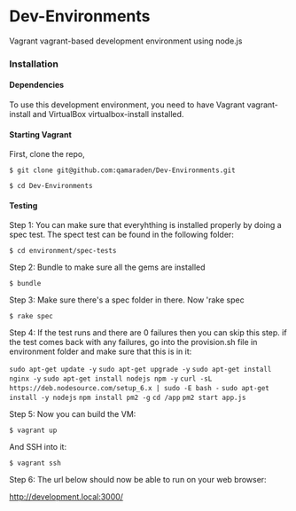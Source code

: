 # Dev-Environments
Vagrant vagrant-based development environment using node.js

### Installation
#### Dependencies
To use this development environment, you need to have Vagrant vagrant-install and VirtualBox virtualbox-install installed.

#### Starting Vagrant
First, clone the repo,

```$ git clone git@github.com:qamaraden/Dev-Environments.git```

```$ cd Dev-Environments```

#### Testing
Step 1: You can make sure that everyhthing is installed properly by doing a spec test. The spect test can be found in the following folder:

```$ cd environment/spec-tests```

Step 2: Bundle to make sure all the gems are installed 

```$ bundle```

Step 3: Make sure there's a spec folder in there. Now 'rake spec

```$ rake spec```

Step 4: If the test runs and there are 0 failures then you can skip this step. if the test comes back with any failures, go into the provision.sh file in environment folder and make sure that this is in it:

```sudo apt-get update -y```
```sudo apt-get upgrade -y```
```sudo apt-get install nginx -y```
```sudo apt-get install nodejs npm -y```
```curl -sL https://deb.nodesource.com/setup_6.x | sudo -E bash -```
```sudo apt-get install -y nodejs```
```npm install pm2 -g```
```cd /app```
```pm2 start app.js ```

Step 5: Now you can build the VM:

```$ vagrant up```

  And SSH into it:

```$ vagrant ssh```

Step 6: The url below should now be able to run on your web browser:

http://development.local:3000/

